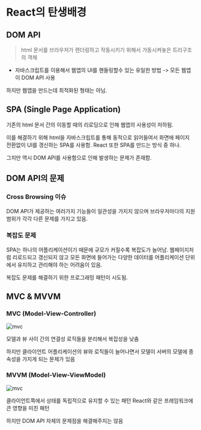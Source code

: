 # React의 탄생배경 

## DOM API
>html 문서를 브라우저가 렌더링하고 작동시키기 위해서 가동시켜놓은 트리구조의 객체

- 자바스크립트를 이용해서 웹앱의 UI를 핸들링할수 있는 유일한 방법 -> 모든 웹앱이 DOM API 사용

하지만 웹앱을 만드는데 최적화된 형태는 아님. 


## SPA (Single Page Application)

기존의 html 문서 간의 이동할 때의 리로딩으로 인해 웹앱의 사용성이 저하됨.

이를 해결하기 위해 html을 자바스크립트를 통해 동적으로 읽어들여서 화면에 페이지 전환없이 UI를 갱신하는 SPA를 사용함. React 또한 SPA를 만드는 방식 중 하나.

그치만 역시 DOM API를 사용함으로 인해 발생하는 문제가 존재함.

## DOM API의 문제
### Cross Browsing 이슈
DOM API가 제공하는 여러가지 기능들이 일관성을 가지지 않으며 브라우저마다의 지원 범위가 각각 다른 문제를 가지고 있음.

### 복잡도 문제
SPA는 하나의 어플리케이션이기 때문에 규모가 커질수록 복잡도가 늘어남.
웹페이지처럼 리로드되고 갱신되지 않고 모든 화면에 들어가는 다양한 데이터를 어플리케이션 단위에서 유지하고 관리해야 하는 어려움이 있음.

복잡도 문제를 해결하기 위한 프로그래밍 패턴이 시도됨.

## MVC & MVVM

### MVC (Model-View-Controller)
![mvc](https://images.velog.io/images/jeongopo/post/141a7081-9f59-47c0-a29a-e6a8e4e1302e/image.png)

모델과 뷰 사이 간의 연결성 로직들을 분리해서 복잡성을 낮춤 

하지만 클라이언트 어플리케이션의 뷰와 로직들이 늘어나면서 모델이 서버의 모델에 종속성을 가지게 되는 문제가 있음

### MVVM (Model-View-ViewModel)
![mvc](https://upload.wikimedia.org/wikipedia/commons/8/87/MVVMPattern.png)

클라이언트쪽에서 상태를 독립적으로 유지할 수 있는 패턴
React와 같은 프레임워크에 큰 영향을 미친 패턴

하지만 DOM API 자체의 문제점을 해결해주지는 않음

